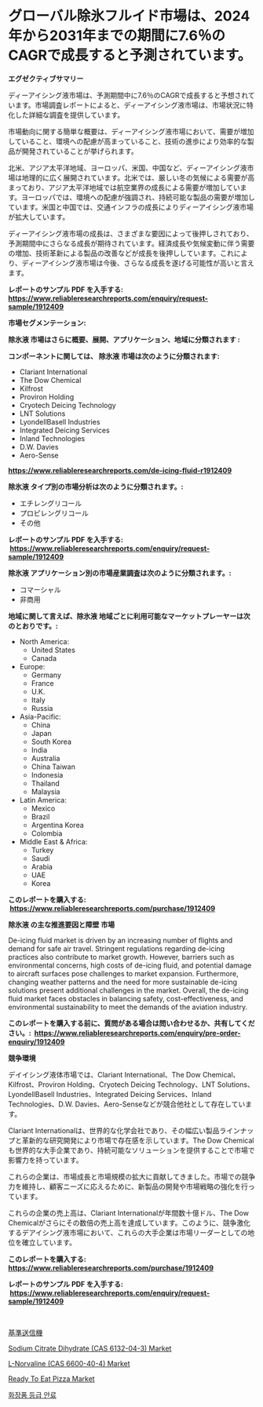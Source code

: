 <p><h1>グローバル除氷フルイド市場は、2024年から2031年までの期間に7.6％のCAGRで成長すると予測されています。</h1></p><p><strong>エグゼクティブサマリー</strong></p>
<p><p>ディーアイシング液市場は、予測期間中に7.6％のCAGRで成長すると予想されています。市場調査レポートによると、ディーアイシング液市場は、市場状況に特化した詳細な調査を提供しています。</p><p>市場動向に関する簡単な概要は、ディーアイシング液市場において、需要が増加していること、環境への配慮が高まっていること、技術の進歩により効率的な製品が開発されていることが挙げられます。</p><p>北米、アジア太平洋地域、ヨーロッパ、米国、中国など、ディーアイシング液市場は地理的に広く展開されています。北米では、厳しい冬の気候による需要が高まっており、アジア太平洋地域では航空業界の成長による需要が増加しています。ヨーロッパでは、環境への配慮が強調され、持続可能な製品の需要が増加しています。米国と中国では、交通インフラの成長によりディーアイシング液市場が拡大しています。</p><p>ディーアイシング液市場の成長は、さまざまな要因によって後押しされており、予測期間中にさらなる成長が期待されています。経済成長や気候変動に伴う需要の増加、技術革新による製品の改善などが成長を後押ししています。これにより、ディーアイシング液市場は今後、さらなる成長を遂げる可能性が高いと言えます。</p></p>
<p><strong>レポートのサンプル PDF を入手する: <a href="https://www.reliableresearchreports.com/enquiry/request-sample/1912409">https://www.reliableresearchreports.com/enquiry/request-sample/1912409</a></strong></p>
<p><strong>市場セグメンテーション:</strong></p>
<p><strong> 除氷液 市場はさらに概要、展開、アプリケーション、地域に分類されます :</strong></p>
<p><strong>コンポーネントに関しては、 除氷液 市場は次のように分類されます: &nbsp;</strong></p>
<p><ul><li>Clariant International</li><li>The Dow Chemical</li><li>Kilfrost</li><li>Proviron Holding</li><li>Cryotech Deicing Technology</li><li>LNT Solutions</li><li>LyondellBasell Industries</li><li>Integrated Deicing Services</li><li>Inland Technologies</li><li>D.W. Davies</li><li>Aero-Sense</li></ul></p>
<p><strong><a href="https://www.reliableresearchreports.com/de-icing-fluid-r1912409">https://www.reliableresearchreports.com/de-icing-fluid-r1912409</a></strong></p>
<p><strong> 除氷液 タイプ別の市場分析は次のように分類されます。:</strong></p>
<p><ul><li>エチレングリコール</li><li>プロピレングリコール</li><li>その他</li></ul></p>
<p><strong>レポートのサンプル PDF を入手する: &nbsp;<a href="https://www.reliableresearchreports.com/enquiry/request-sample/1912409">https://www.reliableresearchreports.com/enquiry/request-sample/1912409</a></strong></p>
<p><strong> 除氷液 アプリケーション別の市場産業調査は次のように分類されます。:</strong></p>
<p><ul><li>コマーシャル</li><li>非商用</li></ul></p>
<p><strong>地域に関して言えば、除氷液 地域ごとに利用可能なマーケットプレーヤーは次のとおりです。:</strong></p>
<p><ul>
    <li>
        North America:
        <ul>
            <li>United States</li>
            <li>Canada</li>
        </ul>
    </li>
    <li>
        Europe:
        <ul>
            <li>Germany</li>
            <li>France</li>
            <li>U.K.</li>
            <li>Italy</li>
            <li>Russia</li>
        </ul>
    </li>
    <li>
        Asia-Pacific:
        <ul>
            <li>China</li>
            <li>Japan</li>
            <li>South Korea</li>
            <li>India</li>
            <li>Australia</li>
            <li>China Taiwan</li>
            <li>Indonesia</li>
            <li>Thailand</li>
            <li>Malaysia</li>
        </ul>
    </li>
    <li>
        Latin America:
        <ul>
            <li>Mexico</li>
            <li>Brazil</li>
            <li>Argentina Korea</li>
            <li>Colombia</li>
        </ul>
    </li>
    <li>
        Middle East & Africa:
        <ul>
            <li>Turkey</li>
            <li>Saudi</li>
            <li>Arabia</li>
            <li>UAE</li>
            <li>Korea</li>
        </ul>
    </li>
    </ul></p>
<p><strong>このレポートを購入する: &nbsp;<a href="https://www.reliableresearchreports.com/purchase/1912409">https://www.reliableresearchreports.com/purchase/1912409</a></strong></p>
<p><strong>除氷液 の主な推進要因と障壁 市場</strong></p>
<p><p>De-icing fluid market is driven by an increasing number of flights and demand for safe air travel. Stringent regulations regarding de-icing practices also contribute to market growth. However, barriers such as environmental concerns, high costs of de-icing fluid, and potential damage to aircraft surfaces pose challenges to market expansion. Furthermore, changing weather patterns and the need for more sustainable de-icing solutions present additional challenges in the market. Overall, the de-icing fluid market faces obstacles in balancing safety, cost-effectiveness, and environmental sustainability to meet the demands of the aviation industry.</p></p>
<p><strong>このレポートを購入する前に、質問がある場合は問い合わせるか、共有してください。:&nbsp; <a href="https://www.reliableresearchreports.com/enquiry/pre-order-enquiry/1912409">https://www.reliableresearchreports.com/enquiry/pre-order-enquiry/1912409</a></strong></p>
<p><strong>競争環境</strong></p>
<p><p>デイイシング液体市場では、Clariant International、The Dow Chemical、Kilfrost、Proviron Holding、Cryotech Deicing Technology、LNT Solutions、LyondellBasell Industries、Integrated Deicing Services、Inland Technologies、D.W. Davies、Aero-Senseなどが競合他社として存在しています。</p><p>Clariant Internationalは、世界的な化学会社であり、その幅広い製品ラインナップと革新的な研究開発により市場で存在感を示しています。The Dow Chemicalも世界的な大手企業であり、持続可能なソリューションを提供することで市場で影響力を持っています。</p><p>これらの企業は、市場成長と市場規模の拡大に貢献してきました。市場での競争力を維持し、顧客ニーズに応えるために、新製品の開発や市場戦略の強化を行っています。</p><p>これらの企業の売上高は、Clariant Internationalが年間数十億ドル、The Dow Chemicalがさらにその数倍の売上高を達成しています。このように、競争激化するデアイシング液市場において、これらの大手企業は市場リーダーとしての地位を確立しています。</p></p>
<p><strong>このレポートを購入する: &nbsp; <a href="https://www.reliableresearchreports.com/purchase/1912409">https://www.reliableresearchreports.com/purchase/1912409</a></strong></p>
<p><strong>レポートのサンプル PDF を入手する: &nbsp;<a href="https://www.reliableresearchreports.com/enquiry/request-sample/1912409">https://www.reliableresearchreports.com/enquiry/request-sample/1912409</a></strong><strong></strong></p>
<p>&nbsp;</p>
<p><p><a href="https://github.com/lily-u-genius/Market-Research-Report-List-2/blob/main/2456300113494.md">基準送信機</a></p><p><a href="https://github.com/mauripalmi/Market-Research-Report-List-3/blob/main/sodium-citrate-dihydrate-cas-6132-04-3-market.md">Sodium Citrate Dihydrate (CAS 6132-04-3) Market</a></p><p><a href="https://github.com/gulaimolin/Market-Research-Report-List-4/blob/main/l-norvaline-cas-6600-40-4-market.md">L-Norvaline (CAS 6600-40-4) Market</a></p><p><a href="https://issuu.com/reportprime-2/docs/ready-to-eat-pizza-market-size-2030.pptx">Ready To Eat Pizza Market</a></p><p><a href="https://github.com/Evans21Bill/Market-Research-Report-List-1/blob/main/8906590110850.md">화장품 등급 안료</a></p></p>